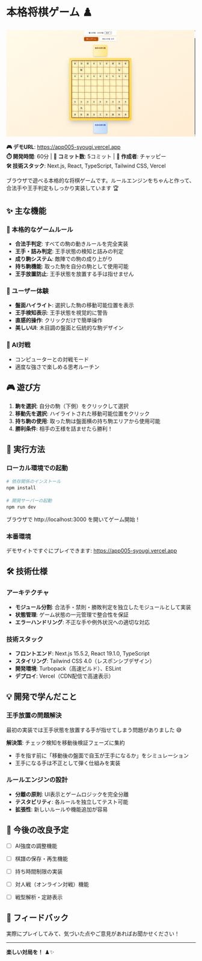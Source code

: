 # 本格将棋ゲーム ♟️

![将棋ゲーム画面](public/shogi-game-screenshot.png)

**🎮 デモURL**: https://app005-syougi.vercel.app  
**⏱️ 開発時間**: 60分 | **📝 コミット数**: 5コミット | **🤖 作成者**: チャッピー  
**🛠️ 技術スタック**: Next.js, React, TypeScript, Tailwind CSS, Vercel

ブラウザで遊べる本格的な将棋ゲームです。ルールエンジンをちゃんと作って、合法手や王手判定もしっかり実装しています 🏆

## ✨ 主な機能

### 🎯 本格的なゲームルール
- **合法手判定**: すべての駒の動きルールを完全実装
- **王手・詰み判定**: 王手状態の検知と詰みの判定
- **成り駒システム**: 敵陣での駒の成り上がり
- **持ち駒機能**: 取った駒を自分の駒として使用可能
- **王手放置防止**: 王手状態を放置する手は指せません

### 🎨 ユーザー体験
- **盤面ハイライト**: 選択した駒の移動可能位置を表示
- **王手検知表示**: 王手状態を視覚的に警告
- **直感的操作**: クリックだけで簡単操作
- **美しいUI**: 木目調の盤面と伝統的な駒デザイン

### 🤖 AI対戦
- コンピューターとの対戦モード
- 適度な強さで楽しめる思考ルーチン

## 🎮 遊び方

1. **駒を選択**: 自分の駒（下側）をクリックして選択
2. **移動先を選択**: ハイライトされた移動可能位置をクリック
3. **持ち駒の使用**: 取った駒は盤面横の持ち駒エリアから使用可能
4. **勝利条件**: 相手の王様を詰ませたら勝利！

## 🚀 実行方法

### ローカル環境での起動

```bash
# 依存関係のインストール
npm install

# 開発サーバーの起動
npm run dev
```

ブラウザで http://localhost:3000 を開いてゲーム開始！

### 本番環境
デモサイトですぐにプレイできます: https://app005-syougi.vercel.app

## 🛠️ 技術仕様

### アーキテクチャ
- **モジュール分割**: 合法手・禁則・勝敗判定を独立したモジュールとして実装
- **状態管理**: ゲーム状態の一元管理で整合性を保証
- **エラーハンドリング**: 不正な手や例外状況への適切な対応

### 技術スタック
- **フロントエンド**: Next.js 15.5.2, React 19.1.0, TypeScript
- **スタイリング**: Tailwind CSS 4.0（レスポンシブデザイン）
- **開発環境**: Turbopack（高速ビルド）、ESLint
- **デプロイ**: Vercel（CDN配信で高速表示）


## 💡 開発で学んだこと

### 王手放置の問題解決
最初の実装では王手状態を放置する手が指せてしまう問題がありました 😅

**解決策**: チェック検知を移動後検証フェーズに集約
- 手を指す前に「移動後の盤面で自玉が王手になるか」をシミュレーション
- 王手になる手は不正として弾く仕組みを実装

### ルールエンジンの設計
- **分離の原則**: UI表示とゲームロジックを完全分離
- **テスタビリティ**: 各ルールを独立してテスト可能
- **拡張性**: 新しいルールや機能追加が容易

## 🎯 今後の改良予定

- [ ] AI強度の調整機能
- [ ] 棋譜の保存・再生機能  
- [ ] 持ち時間制限の実装
- [ ] 対人戦（オンライン対戦）機能
- [ ] 戦型解析・定跡表示


## 📝 フィードバック

実際にプレイしてみて、気づいた点やご意見があればお聞かせください！

---

**楽しい対局を！** ♟️✨